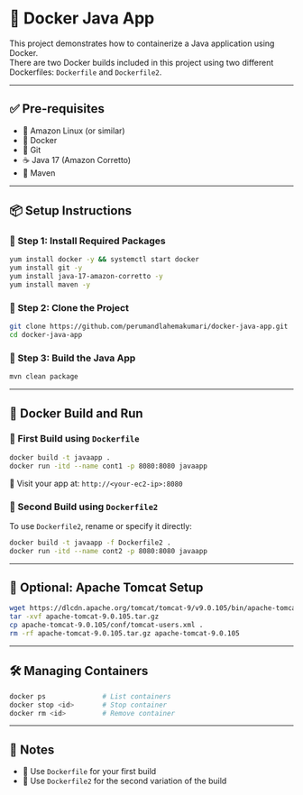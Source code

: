 
# 🚀 Docker Java App

This project demonstrates how to containerize a Java application using Docker.  
There are two Docker builds included in this project using two different Dockerfiles: `Dockerfile` and `Dockerfile2`.

---

## ✅ Pre-requisites

- 🐧 Amazon Linux (or similar)
- 🐳 Docker
- 🧬 Git
- ☕ Java 17 (Amazon Corretto)
- 🔨 Maven

---

## 📦 Setup Instructions

### 📌 Step 1: Install Required Packages

```bash
yum install docker -y && systemctl start docker
yum install git -y
yum install java-17-amazon-corretto -y
yum install maven -y
```

### 📌 Step 2: Clone the Project

```bash
git clone https://github.com/perumandlahemakumari/docker-java-app.git
cd docker-java-app
```

### 📌 Step 3: Build the Java App

```bash
mvn clean package
```

---

## 🐳 Docker Build and Run

### 🔹 First Build using `Dockerfile`

```bash
docker build -t javaapp .
docker run -itd --name cont1 -p 8080:8080 javaapp
```

🔗 Visit your app at: `http://<your-ec2-ip>:8080`

### 🔹 Second Build using `Dockerfile2`

To use `Dockerfile2`, rename or specify it directly:

```bash
docker build -t javaapp -f Dockerfile2 .
docker run -itd --name cont2 -p 8080:8080 javaapp
```

---

## 📂 Optional: Apache Tomcat Setup

```bash
wget https://dlcdn.apache.org/tomcat/tomcat-9/v9.0.105/bin/apache-tomcat-9.0.105.tar.gz
tar -xvf apache-tomcat-9.0.105.tar.gz
cp apache-tomcat-9.0.105/conf/tomcat-users.xml .
rm -rf apache-tomcat-9.0.105.tar.gz apache-tomcat-9.0.105
```

---

## 🛠️ Managing Containers

```bash
docker ps              # List containers
docker stop <id>       # Stop container
docker rm <id>         # Remove container
```

---

## 📝 Notes

- 🧱 Use `Dockerfile` for your first build  
- 🧱 Use `Dockerfile2` for the second variation of the build

